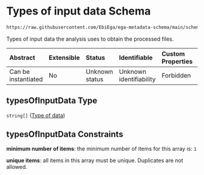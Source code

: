 # Types of input data Schema

```txt
https://raw.githubusercontent.com/EbiEga/ega-metadata-schema/main/schemas/EGA.analysis.json#/properties/typesOfInputData
```

Types of input data the analysis uses to obtain the processed files.

| Abstract            | Extensible | Status         | Identifiable            | Custom Properties | Additional Properties | Access Restrictions | Defined In                                                                       |
| :------------------ | :--------- | :------------- | :---------------------- | :---------------- | :-------------------- | :------------------ | :------------------------------------------------------------------------------- |
| Can be instantiated | No         | Unknown status | Unknown identifiability | Forbidden         | Forbidden             | none                | [EGA.analysis.json\*](../../../schemas/EGA.analysis.json "open original schema") |

## typesOfInputData Type

`string[]` ([Type of data](ega-2-properties-types-of-input-data-type-of-data.md))

## typesOfInputData Constraints

**minimum number of items**: the minimum number of items for this array is: `1`

**unique items**: all items in this array must be unique. Duplicates are not allowed.
